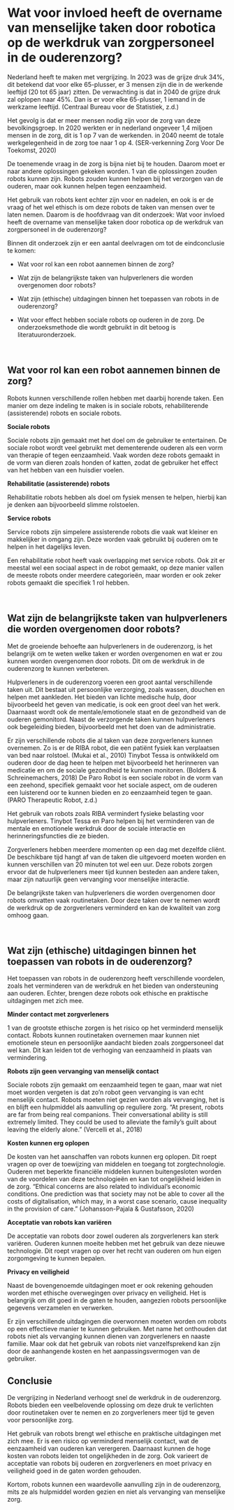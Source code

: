 # Wat voor invloed heeft de overname van menselijke taken door robotica op de werkdruk van zorgpersoneel in de ouderenzorg?

Nederland heeft te maken met vergrijzing. In 2023 was de grijze druk 34%, dit betekend dat voor elke 65-plusser, er 3 mensen zijn die in de werkende leeftijd (20 tot 65 jaar) zitten. De verwachting is dat in 2040 de grijze druk zal oplopen naar 45%. Dan is er voor elke 65-plusser, 1 iemand in de werkzame leeftijd. (Centraal Bureau voor de Statistiek, z.d.)

Het gevolg is dat er meer mensen nodig zijn voor de zorg van deze bevolkingsgroep. In 2020 werkten er in nederland ongeveer 1,4 miljoen mensen in de zorg, dit is 1 op 7 van de werkenden. in 2040 neemt de totale werkgelegenheid in de zorg toe naar 1 op 4. (SER-verkenning Zorg Voor De Toekomst, 2020)

De toenemende vraag in de zorg is bijna niet bij te houden. Daarom moet er naar andere oplossingen gekeken worden. 1 van die oplossingen zouden robots kunnen zijn. Robots zouden kunnen helpen bij het verzorgen van de ouderen, maar ook kunnen helpen tegen eenzaamheid.

Het gebruik van robots kent echter zijn voor en nadelen, en ook is er de vraag of het wel ethisch is om deze robots de taken van mensen over te laten nemen. Daarom is de hoofdvraag van dit onderzoek: Wat voor invloed heeft de overname van menselijke taken door robotica op de werkdruk van zorgpersoneel in de ouderenzorg?

Binnen dit onderzoek zijn er een aantal deelvragen om tot de eindconclusie te komen:

-	Wat voor rol kan een robot aannemen binnen de zorg?

-	Wat zijn de belangrijkste taken van hulpverleners die worden overgenomen door robots?

-	Wat zijn (ethische) uitdagingen binnen het toepassen van robots in de ouderenzorg?

-	Wat voor effect hebben sociale robots op ouderen in de zorg.
De onderzoeksmethode die wordt gebruikt in dit betoog is literatuuronderzoek.

 
## Wat voor rol kan een robot aannemen binnen de zorg?

Robots kunnen verschillende rollen hebben met daarbij horende taken. Een manier om deze indeling te maken is in sociale robots, rehabiliterende (assisterende) robots en sociale robots.

**Sociale robots**

Sociale robots zijn gemaakt met het doel om de gebruiker te entertainen. De sociale robot wordt veel gebruikt met dementerende ouderen als een vorm van therapie of tegen eenzaamheid. Vaak worden deze robots gemaakt in de vorm van dieren zoals honden of katten, zodat de gebruiker het effect van het hebben van een huisdier voelen. 

**Rehabilitatie (assisterende) robots**

Rehabilitatie robots hebben als doel om fysiek mensen te helpen, hierbij kan je denken aan bijvoorbeeld slimme rolstoelen.

**Service robots**

Service robots zijn simpelere assisterende robots die vaak wat kleiner en makkelijker in omgang zijn. Deze worden vaak gebruikt bij ouderen om te helpen in het dagelijks leven.

Een rehabilitatie robot heeft vaak overlapping met service robots. Ook zit er meestal wel een sociaal aspect in de robot gemaakt, op deze manier vallen de meeste robots onder meerdere categorieën, maar worden er ook zeker robots gemaakt die specifiek 1 rol hebben.

 
## Wat zijn de belangrijkste taken van hulpverleners die worden overgenomen door robots?

Met de groeiende behoefte aan hulpverleners in de ouderenzorg, is het belangrijk om te weten welke taken er worden overgenomen en wat er zou kunnen worden overgenomen door robots. Dit om de werkdruk in de ouderenzorg te kunnen verbeteren.

Hulpverleners in de ouderenzorg voeren een groot aantal verschillende taken uit. Dit bestaat uit persoonlijke verzorging, zoals wassen, douchen en helpen met aankleden. Het bieden van lichte medische hulp, door bijvoorbeeld het geven van medicatie, is ook een groot deel van het werk. Daarnaast wordt ook de mentale/emotionele staat en de gezondheid van de ouderen gemonitord. Naast de verzorgende taken kunnen hulpverleners ook begeleiding bieden, bijvoorbeeld met het doen van de administratie.

Er zijn verschillende robots die al taken van deze zorgverleners kunnen overnemen. Zo is er de RIBA robot, die een patiënt fysiek kan verplaatsen van bed naar rolstoel. (Mukai et al., 2010) Tinybot Tessa is ontwikkeld om ouderen door de dag heen te helpen met bijvoorbeeld het herinneren van medicatie en om de sociale gezondheid te kunnen monitoren. (Bolders & Schreinemachers, 2018) De Paro Robot is een sociale robot in de vorm van een zeehond, specifiek gemaakt voor het sociale aspect, om de ouderen een luisterend oor te kunnen bieden en zo eenzaamheid tegen te gaan. (PARO Therapeutic Robot, z.d.)

Het gebruik van robots zoals RIBA vermindert fysieke belasting voor hulpverleners. Tinybot Tessa en Paro helpen bij het verminderen van de mentale en emotionele werkdruk door de sociale interactie en herinneringsfuncties die ze bieden.

Zorgverleners hebben meerdere momenten op een dag met dezelfde cliënt. De beschikbare tijd hangt af van de taken die uitgevoerd moeten worden en kunnen verschillen van 20 minuten tot wel een uur. Deze robots zorgen ervoor dat de hulpverleners meer tijd kunnen besteden aan andere taken, maar zijn natuurlijk geen vervanging voor menselijke interactie.

De belangrijkste taken van hulpverleners die worden overgenomen door robots omvatten vaak routinetaken. Door deze taken over te nemen wordt de werkdruk op de zorgverleners verminderd en kan de kwaliteit van zorg omhoog gaan. 

 
## Wat zijn (ethische) uitdagingen binnen het toepassen van robots in de ouderenzorg?

Het toepassen van robots in de ouderenzorg heeft verschillende voordelen, zoals het verminderen van de werkdruk en het bieden van ondersteuning aan ouderen. Echter, brengen deze robots ook ethische en praktische uitdagingen met zich mee.

**Minder contact met zorgverleners**

1 van de grootste ethische zorgen is het risico op het verminderd menselijk contact. Robots kunnen routinetaken overnemen maar kunnen niet emotionele steun en persoonlijke aandacht bieden zoals zorgpersoneel dat wel kan. Dit kan leiden tot de verhoging van eenzaamheid in plaats van vermindering.

**Robots zijn geen vervanging van menselijk contact**

Sociale robots zijn gemaakt om eenzaamheid tegen te gaan, maar wat niet moet worden vergeten is dat zo’n robot geen vervanging is van echt menselijk contact. Robots moeten niet gezien worden als vervanging, het is en blijft een hulpmiddel als aanvulling op reguliere zorg. “At present, robots are far from being real companions. Their conversational ability is still extremely limited. They could be used to alleviate the family’s guilt about leaving the elderly alone.” (Vercelli et al., 2018)

**Kosten kunnen erg oplopen**

De kosten van het aanschaffen van robots kunnen erg oplopen. Dit roept vragen op over de toewijzing van middelen en toegang tot zorgtechnologie. Ouderen met beperkte financiële middelen kunnen buitengesloten worden van de voordelen van deze technologieën en kan tot ongelijkheid leiden in de zorg. “Ethical concerns are also related to individual’s economic conditions. One prediction was that society may not be able to cover all the costs of digitalisation, which may, in a worst case scenario, cause inequality in the provision of care.” (Johansson-Pajala & Gustafsson, 2020)

**Acceptatie van robots kan variëren**

De acceptatie van robots door zowel ouderen als zorgverleners kan sterk variëren. Ouderen kunnen moeite hebben met het gebruik van deze nieuwe technologie. Dit roept vragen op over het recht van ouderen om hun eigen zorgomgeving te kunnen bepalen.

**Privacy en veiligheid**

Naast de bovengenoemde uitdagingen moet er ook rekening gehouden worden met ethische overwegingen over privacy en veiligheid. Het is belangrijk om dit goed in de gaten te houden, aangezien robots persoonlijke gegevens verzamelen en verwerken. 

Er zijn verschillende uitdagingen die overwonnen moeten worden om robots op een effectieve manier te kunnen gebruiken. Met name het onthouden dat robots niet als vervanging kunnen dienen van zorgverleners en naaste familie. Maar ook dat het gebruik van robots niet vanzelfsprekend kan zijn door de aanhangende kosten en het aanpassingsvermogen van de gebruiker.

## Conclusie

De vergrijzing in Nederland verhoogt snel de werkdruk in de ouderenzorg. Robots bieden een veelbelovende oplossing om deze druk te verlichten door routinetaken over te nemen en zo zorgverleners meer tijd te geven voor persoonlijke zorg.

Het gebruik van robots brengt wel ethische en praktische uitdagingen met zich mee. Er is een risico op verminderd menselijk contact, wat de eenzaamheid van ouderen kan verergeren. Daarnaast kunnen de hoge kosten van robots leiden tot ongelijkheden in de zorg. Ook varieert de acceptatie van robots bij ouderen en zorgverleners en moet privacy en veiligheid goed in de gaten worden gehouden.

Kortom, robots kunnen een waardevolle aanvulling zijn in de ouderenzorg, mits ze als hulpmiddel worden gezien en niet als vervanging van menselijke zorg. 
